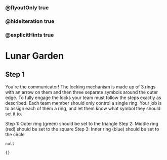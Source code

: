 ### @flyoutOnly true
### @hideIteration true
### @explicitHints true

# Lunar Garden

## Step 1
You're the communicator! The locking mechanism is made up of 3 rings with an arrow on them and then three separate symbols around the outer edge. To fully engage the locks your team must follow the steps exactly as described. Each team member should only control a single ring. Your job is to assign each of them a ring, and let them know what symbol they should set it to.

Step 1: Outer ring (green) should be set to the triangle
Step 2: Middle ring (red) should be set to the square
Step 3: Inner ring (blue) should be set to the circle

```ghost    
null
```
```template
{}
```
